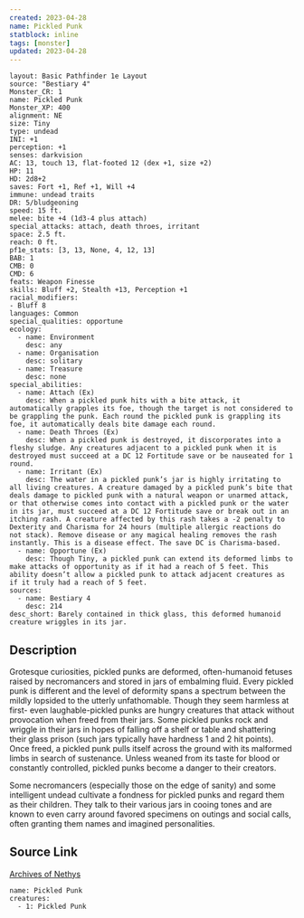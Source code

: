 ```yaml
---
created: 2023-04-28
name: Pickled Punk
statblock: inline
tags: [monster]
updated: 2023-04-28
---
```

```statblock
layout: Basic Pathfinder 1e Layout
source: "Bestiary 4"
Monster_CR: 1
name: Pickled Punk
Monster_XP: 400
alignment: NE
size: Tiny
type: undead
INI: +1
perception: +1
senses: darkvision
AC: 13, touch 13, flat-footed 12 (dex +1, size +2)
HP: 11
HD: 2d8+2
saves: Fort +1, Ref +1, Will +4
immune: undead traits
DR: 5/bludgeoning
speed: 15 ft.
melee: bite +4 (1d3-4 plus attach)
special_attacks: attach, death throes, irritant
space: 2.5 ft.
reach: 0 ft.
pf1e_stats: [3, 13, None, 4, 12, 13]
BAB: 1
CMB: 0
CMD: 6
feats: Weapon Finesse
skills: Bluff +2, Stealth +13, Perception +1
racial_modifiers:
- Bluff 8
languages: Common
special_qualities: opportune
ecology:
  - name: Environment
    desc: any
  - name: Organisation
    desc: solitary
  - name: Treasure
    desc: none
special_abilities:
  - name: Attach (Ex)
    desc: When a pickled punk hits with a bite attack, it automatically grapples its foe, though the target is not considered to be grappling the punk. Each round the pickled punk is grappling its foe, it automatically deals bite damage each round.
  - name: Death Throes (Ex)
    desc: When a pickled punk is destroyed, it discorporates into a fleshy sludge. Any creatures adjacent to a pickled punk when it is destroyed must succeed at a DC 12 Fortitude save or be nauseated for 1 round.
  - name: Irritant (Ex)
    desc: The water in a pickled punk’s jar is highly irritating to all living creatures. A creature damaged by a pickled punk’s bite that deals damage to pickled punk with a natural weapon or unarmed attack, or that otherwise comes into contact with a pickled punk or the water in its jar, must succeed at a DC 12 Fortitude save or break out in an itching rash. A creature affected by this rash takes a -2 penalty to Dexterity and Charisma for 24 hours (multiple allergic reactions do not stack). Remove disease or any magical healing removes the rash instantly. This is a disease effect. The save DC is Charisma-based.
  - name: Opportune (Ex)
    desc: Though Tiny, a pickled punk can extend its deformed limbs to make attacks of opportunity as if it had a reach of 5 feet. This ability doesn’t allow a pickled punk to attack adjacent creatures as if it truly had a reach of 5 feet.
sources:
  - name: Bestiary 4
    desc: 214
desc_short: Barely contained in thick glass, this deformed humanoid creature wriggles in its jar.
```
## Description
Grotesque curiosities, pickled punks are deformed, often-humanoid fetuses raised by necromancers and stored in jars of embalming fluid. Every pickled punk is different and the level of deformity spans a spectrum between the mildly lopsided to the utterly unfathomable. Though they seem harmless at first- even laughable-pickled punks are hungry creatures that attack without provocation when freed from their jars. Some pickled punks rock and wriggle in their jars in hopes of falling off a shelf or table and shattering their glass prison (such jars typically have hardness 1 and 2 hit points). Once freed, a pickled punk pulls itself across the ground with its malformed limbs in search of sustenance. Unless weaned from its taste for blood or constantly controlled, pickled punks become a danger to their creators.

Some necromancers (especially those on the edge of sanity) and some intelligent undead cultivate a fondness for pickled punks and regard them as their children. They talk to their various jars in cooing tones and are known to even carry around favored specimens on outings and social calls, often granting them names and imagined personalities.
## Source Link
[Archives of Nethys](https://aonprd.com/MonsterDisplay.aspx?ItemName=Pickled%20Punk)
```encounter-table
name: Pickled Punk
creatures:
  - 1: Pickled Punk
```
